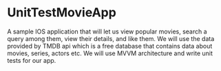 # UnitTestMovieApp
A sample IOS application that will let us view popular movies, search a query among them, view their details, and like them. We will use the data provided by TMDB api which is a free database that contains data about movies, series, actors etc. We will use MVVM architecture and write unit tests for our app.
